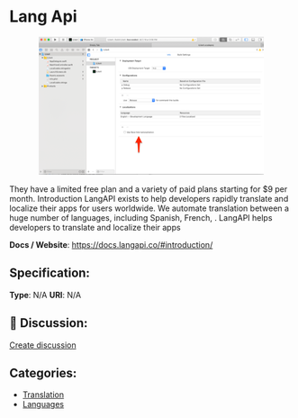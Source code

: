 # Lang Api
<p align="center">
    <img width="400" src="https://raw.githubusercontent.com/PeterLZhou/slate/master/source/images/ios_base_internationalization.png" />
</p>

They have a limited free plan and a variety of paid plans starting for $9 per month. Introduction LangAPI exists to help developers rapidly translate and localize their apps for users worldwide. We automate translation between a huge number of languages, including Spanish, French, . LangAPI helps developers to translate and localize their apps

**Docs / Website**: https://docs.langapi.co/#introduction/

## Specification:
**Type**:  N/A 
**URI**:  N/A 

## 💬 Discussion:
[Create discussion](https://github.com/apis-list/apis-list/discussions/new)

## Categories:
- [Translation](https://github.com/apis-list/apis-list#translation)
- [Languages](https://github.com/apis-list/apis-list#languages)



